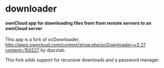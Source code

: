 downloader
==========
#### ownCloud app for downloading files from from remote servers to an ownCloud server

This app is a fork of ocDownloader,
http://apps.owncloud.com/content/show.php/ocDownloader+v2.2?content=150227
by djazzlab.

This fork adds support for recursive downloads and a password manager.
